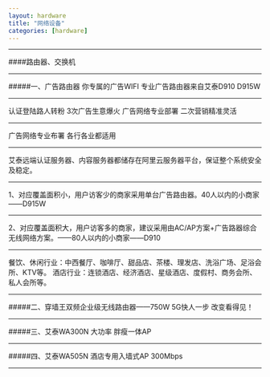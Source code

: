```yaml
---
layout: hardware
title: "网络设备"
categories: [hardware]
---
```

<hr/>
####路由器、交换机
<hr/>
#####一、广告路由器  你专属的广告WIFI
专业广告路由器来自艾泰D910 D915W
<hr/>
认证登陆路人转粉  3次广告生意爆火  广告网络专业部署   二次营销精准灵活
<hr/>
广告网络专业布署  各行各业都适用
<hr/>
艾泰远端认证服务器、内容服务器都储存在阿里云服务器平台，保证整个系统安全及稳定。
<hr/>
1、对应覆盖面积小，用户访客少的商家采用单台广告路由器。40人以内的小商家——D915W
<hr/>
2、对应覆盖面积大，用户访客多的商家，建议采用由AC/AP方案+广告路器综合无线网络方案。——80人以内的小商家——D910
<hr/>
餐饮、休闲行业：中西餐厅、咖啡厅、甜品店、茶楼、理发店、洗浴广场、足浴会所、KTV等。
酒店行业：连锁酒店、经济酒店、星级酒店、度假村、商务会所、私人会所等。
<hr/>
#####二、穿墙王双频企业级无线路由器——750W 5G快人一步 改变看得见！
<hr/>
#####三、艾泰WA300N 大功率 胖瘦一体AP
<hr/>
#####四、艾泰WA505N 酒店专用入墙式AP  300Mbps
<hr/>


